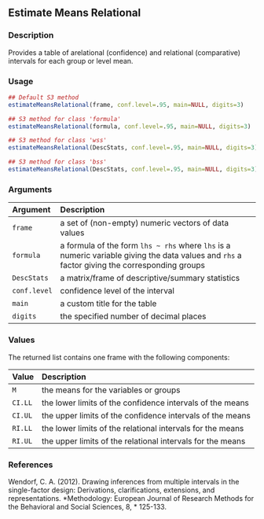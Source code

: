## Estimate Means Relational

### Description

Provides a table of arelational (confidence) and relational (comparative) intervals for each group or level mean.

### Usage

```r
## Default S3 method
estimateMeansRelational(frame, conf.level=.95, main=NULL, digits=3)

## S3 method for class 'formula'
estimateMeansRelational(formula, conf.level=.95, main=NULL, digits=3)

## S3 method for class 'wss'
estimateMeansRelational(DescStats, conf.level=.95, main=NULL, digits=3)

## S3 method for class 'bss'
estimateMeansRelational(DescStats, conf.level=.95, main=NULL, digits=3)
```

### Arguments

Argument | Description
:-- | :--
```frame``` | a set of (non-empty) numeric vectors of data values
```formula``` | a formula of the form `lhs ~ rhs` where `lhs` is a numeric variable giving the data values and `rhs` a factor giving the corresponding groups
```DescStats``` | a matrix/frame of descriptive/summary statistics
```conf.level``` | confidence level of the interval
```main``` | a custom title for the table
```digits``` | the specified number of decimal places

### Values

The returned list contains one frame with the following components:

Value | Description
:-- | :--
```M``` | the means for the variables or groups
```CI.LL``` | the lower limits of the confidence intervals of the means
```CI.UL``` | the upper limits of the confidence intervals of the means
```RI.LL``` | the lower limits of the relational intervals for the means
```RI.UL``` | the upper limits of the relational intervals for the means

### References

Wendorf,  C. A. (2012). Drawing inferences from multiple intervals in the single-factor design: Derivations,  clarifications,  extensions,  and representations. *Methodology: European Journal of Research Methods for the Behavioral and Social Sciences,  8, * 125-133.
